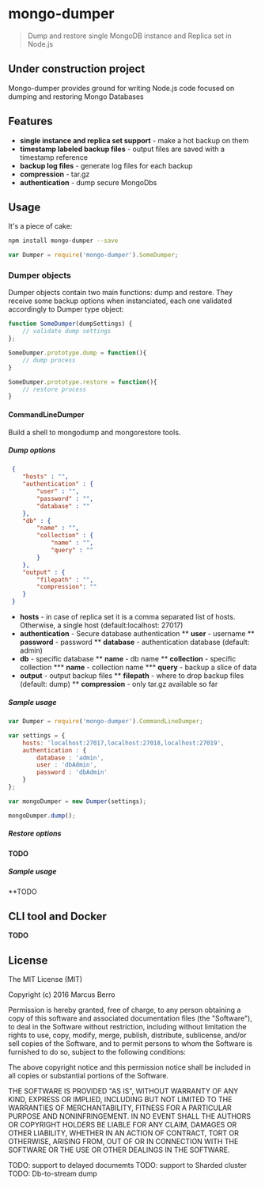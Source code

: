 # mongo-dumper
> Dump and restore single MongoDB instance and Replica set in Node.js

## **Under construction project**

Mongo-dumper provides ground for writing Node.js code focused on dumping and restoring Mongo Databases

## Features
* **single instance and replica set support** - make a hot backup on them
* **timestamp labeled backup files** - output files are saved with a timestamp reference
* **backup log files** - generate log files for each backup
* **compression** - tar.gz
* **authentication** - dump secure MongoDbs

## Usage
It's a piece of cake:
```bash
npm install mongo-dumper --save
```
```javascript
var Dumper = require('mongo-dumper').SomeDumper;
```

### Dumper objects
Dumper objects contain two main functions: dump and restore. They receive some backup options when instanciated, each one validated accordingly to Dumper type object:

```javascript
function SomeDumper(dumpSettings) {
	// validate dump settings
};

SomeDumper.prototype.dump = function(){
	// dump process
}

SomeDumper.prototype.restore = function(){
	// restore process
}
```

#### CommandLineDumper
Build a shell to mongodump and mongorestore tools.

##### Dump options
```json 
 {
 	"hosts" : "",
	"authentication" : {
		"user" : "",
		"password" : "",
		"database" : ""
	},
	"db" : {
		"name" : "",
		"collection" : {
			"name" : "",
			"query" : ""
		}
	},
	"output" : {
		"filepath" : "",
		"compression": ""
	}
 }
```
* **hosts** - in case of replica set it is a comma separated list of hosts. Otherwise, a single host (default:localhost: 27017)
* **authentication** - Secure database authentication
** **user** - username
** **password** - password
** **database** - authentication database (default: admin)
* **db** - specific database
** **name** - db name
** **collection** - specific collection
*** **name** - collection name
*** **query** - backup a slice of data
* **output** - output backup files
** **filepath** - where to drop backup files (default: dump)
** **compression** - only tar.gz available so far

##### Sample usage
```javascript
var Dumper = require('mongo-dumper').CommandLineDumper;

var settings = {
	hosts: 'localhost:27017,localhost:27018,localhost:27019',
	authentication : {
		database : 'admin',
		user : 'dbAdmin',
		password : 'dbAdmin'
	}
};

var mongoDumper = new Dumper(settings);

mongoDumper.dump();
```

##### Restore options
**TODO**

##### Sample usage
**TODO

## CLI tool and Docker
**TODO**

## License

The MIT License (MIT)

Copyright (c) 2016 Marcus Berro

Permission is hereby granted, free of charge, to any person obtaining a copy
of this software and associated documentation files (the "Software"), to deal
in the Software without restriction, including without limitation the rights
to use, copy, modify, merge, publish, distribute, sublicense, and/or sell
copies of the Software, and to permit persons to whom the Software is
furnished to do so, subject to the following conditions:

The above copyright notice and this permission notice shall be included in all
copies or substantial portions of the Software.

THE SOFTWARE IS PROVIDED "AS IS", WITHOUT WARRANTY OF ANY KIND, EXPRESS OR
IMPLIED, INCLUDING BUT NOT LIMITED TO THE WARRANTIES OF MERCHANTABILITY,
FITNESS FOR A PARTICULAR PURPOSE AND NONINFRINGEMENT. IN NO EVENT SHALL THE
AUTHORS OR COPYRIGHT HOLDERS BE LIABLE FOR ANY CLAIM, DAMAGES OR OTHER
LIABILITY, WHETHER IN AN ACTION OF CONTRACT, TORT OR OTHERWISE, ARISING FROM,
OUT OF OR IN CONNECTION WITH THE SOFTWARE OR THE USE OR OTHER DEALINGS IN THE
SOFTWARE.


TODO: support to delayed documemts
TODO: support to Sharded cluster
TODO: Db-to-stream dump